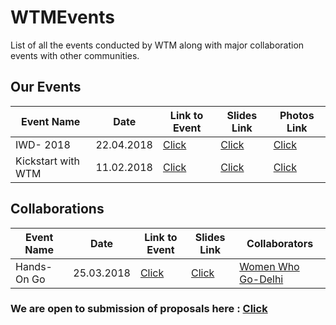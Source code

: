 # WTMEvents
List of all the events conducted by WTM along with major collaboration events with other communities.

## Our Events

|  Event Name  |  Date  |  Link to Event |  Slides Link  |  Photos Link  |  
|--------------|--------|----------------|---------------|---------------|
| IWD- 2018 | 22.04.2018 | [Click](https://www.meetup.com/GDGNewDelhi/events/248254135/) | [Click](https://github.com/WTM-NewDelhi/IWD-18Slides) | [Click](https://drive.google.com/drive/folders/1GbzcT2az1r7OyCZjXEk8zfpLQBh7dLDE?usp=sharing) |
| Kickstart with WTM | 11.02.2018 | [Click](https://www.meetup.com/GDGNewDelhi/events/247251144/) | [Click](https://github.com/WTM-NewDelhi/KickStartSlides) | [Click](https://drive.google.com/drive/folders/10GHf0hSA36mAJf7-Qr_P4UKBTBjavf17?usp=sharing) |

## Collaborations

|  Event Name  |  Date  |  Link to Event  |  Slides Link  | Collaborators |
|--------------|--------|-----------------|---------------|---------------|
| Hands-On Go | 25.03.2018 | [Click](https://www.facebook.com/events/212778972638455/) | [Click](https://github.com/wwgdelhi/Talks/issues) | [Women Who Go-Delhi](https://github.com/wwgdelhi)

### We are open to submission of proposals here : [Click](https://github.com/WTM-NewDelhi/Proposals)
